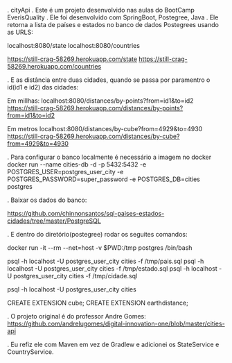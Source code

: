 . cityApi
 . Este é um projeto desenvolvido nas aulas do BootCamp EverisQuality
 . Ele foi desenvolvido com SpringBoot, Postegree, Java 
 . Ele retorna a lista de países e estados no banco de dados Postegrees usando as URLS:

localhost:8080/state
localhost:8080/countries

https://still-crag-58269.herokuapp.com/state
https://still-crag-58269.herokuapp.com/countries

. E as distância entre duas cidades, quando se passa por paramentro o id(id1 e id2) das cidades:

Em millhas:
localhost:8080/distances/by-points?from=id1&to=id2
https://still-crag-58269.herokuapp.com/distances/by-points?from=id1&to=id2


Em metros
localhost:8080/distances/by-cube?from=4929&to=4930
https://still-crag-58269.herokuapp.com/distances/by-cube?from=4929&to=4930


. Para configurar o banco localmente é necessário a imagem no docker
docker run --name cities-db -d -p 5432:5432 -e POSTGRES_USER=postgres_user_city -e POSTGRES_PASSWORD=super_password -e POSTGRES_DB=cities postgres

 . Baixar os dados do banco:

https://github.com/chinnonsantos/sql-paises-estados-cidades/tree/master/PostgreSQL

 . E dentro do diretório(postegree) rodar os seguites comandos:

docker run -it --rm --net=host -v $PWD:/tmp postgres /bin/bash

psql -h localhost -U postgres_user_city cities -f /tmp/pais.sql
psql -h localhost -U postgres_user_city cities -f /tmp/estado.sql
psql -h localhost -U postgres_user_city cities -f /tmp/cidade.sql

psql -h localhost -U postgres_user_city cities

CREATE EXTENSION cube; 
CREATE EXTENSION earthdistance;

. O projeto original é do professor Andre Gomes: 
https://github.com/andrelugomes/digital-innovation-one/blob/master/cities-api

. Eu refiz ele com Maven em vez de  Gradlew e adicionei os StateService e CountryService.
